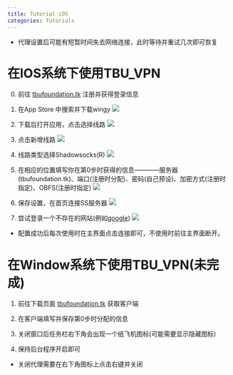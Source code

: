 ```yaml
---
title: Tutorial iOS
categories: Tutorials
---
```


* 代理设置后可能有短暂时间失去网络连接，此时等待并重试几次即可恢复

# 在IOS系统下使用TBU_VPN

0. 前往 [tbufoundation.tk](http://tbufoundation.tk) 注册并获得登录信息

1. 在App Store 中搜索并下载wingy
![](/images/Tutorial/IOS1.PNG)
2. 下载后打开应用，点击选择线路
![](/images/Tutorial/IOS2.PNG)
3. 点击新增线路
![](/images/Tutorial/IOS3.PNG)
4. 线路类型选择Shadowsocks(R)
![](/images/Tutorial/IOS4.PNG)
5. 在相应的位置填写你在第0步时获得的信息————服务器(tbufoundation.tk)、端口(注册时分配)、密码(自己预设)、加密方式(注册时指定)、OBFS(注册时指定)
![](/images/Tutorial/IOS5.PNG)
6. 保存设置，在首页连接SS服务器
![](/images/Tutorial/IOS6.PNG)
7. 尝试登录一个不存在的网站(例如[google](http://ww.google.com/))
![](/images/Tutorial/IOS7.PNG)

* 配置成功后每次使用时在主界面点击连接即可，不使用时前往主界面断开。



# 在Window系统下使用TBU_VPN(未完成)

1. 前往下载页面 [tbufoundation.tk](http://tbufoundation.tk) 获取客户端

2. 在客户端填写并保存第0步时分配的信息

3. 关闭窗口后任务栏右下角会出现一个纸飞机图标(可能需要显示隐藏图标)

4. 保持后台程序开启即可

* 关闭代理需要在右下角图标上点击右键并关闭
